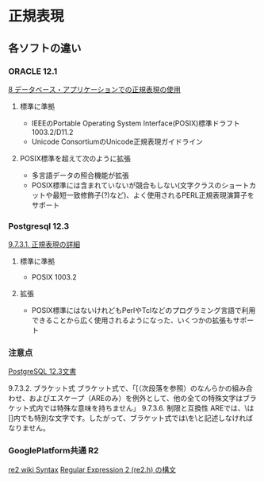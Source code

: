 # 正規表現 #

## 各ソフトの違い ##

### ORACLE 12.1 ###

[8 データベース・アプリケーションでの正規表現の使用](https://docs.oracle.com/cd/E57425_01/121/ADFNS/adfns_regexp.htm)

1. 標準に準拠
    * IEEEのPortable Operating System Interface(POSIX)標準ドラフト1003.2/D11.2
    * Unicode ConsortiumのUnicode正規表現ガイドライン

1. POSIX標準を超えて次のように拡張
    * 多言語データの照合機能が拡張
    * POSIX標準には含まれていないが競合もしない(文字クラスのショートカットや最短一致修飾子(?)など)、よく使用されるPERL正規表現演算子をサポート

### Postgresql 12.3 ###

[9.7.3.1. 正規表現の詳細](https://www.postgresql.jp/document/12/html/functions-matching.html#POSIX-METASYNTAX)

1. 標準に準拠
    * POSIX 1003.2

1. 拡張
    * POSIX標準にはないけれどもPerlやTclなどのプログラミング言語で利用できることから広く使用されるようになった、いくつかの拡張もサポート

### 注意点 ###

[PostgreSQL 12.3文書](https://www.postgresql.jp/document/12/html/functions-matching.html#POSIX-METASYNTAX)

9.7.3.2. ブラケット式
ブラケット式で、「[（次段落を参照）のなんらかの組み合わせ、およびエスケープ（AREのみ）を例外として、他の全ての特殊文字はブラケット式内では特殊な意味を持ちません」
9.7.3.6. 制限と互換性
AREでは、\は[]内でも特別な文字です。したがって、ブラケット式では\を\\と記述しなければなりません。

### GooglePlatform共通 R2 ###

[re2 wiki Syntax](https://github.com/google/re2/wiki/Syntax)
[Regular Expression 2 (re2.h) の構文](https://learn.microsoft.com/ja-jp/deployedge/edge-learnmore-regex)
